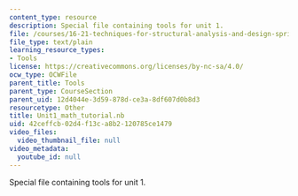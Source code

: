```yaml
---
content_type: resource
description: Special file containing tools for unit 1.
file: /courses/16-21-techniques-for-structural-analysis-and-design-spring-2005/42ceffcb02d4f13ca8b2120785ce1479_Unit1_math_tutorial.nb
file_type: text/plain
learning_resource_types:
- Tools
license: https://creativecommons.org/licenses/by-nc-sa/4.0/
ocw_type: OCWFile
parent_title: Tools
parent_type: CourseSection
parent_uid: 12d4044e-3d59-878d-ce3a-8df607d0b8d3
resourcetype: Other
title: Unit1_math_tutorial.nb
uid: 42ceffcb-02d4-f13c-a8b2-120785ce1479
video_files:
  video_thumbnail_file: null
video_metadata:
  youtube_id: null
---
```

Special file containing tools for unit 1.